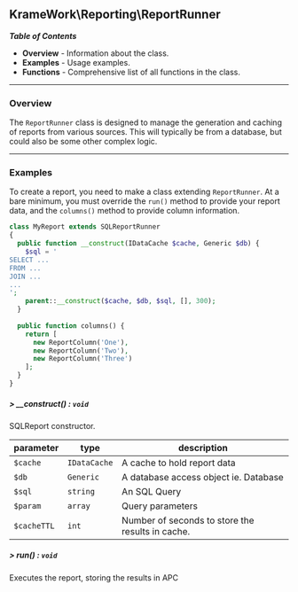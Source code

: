 ## KrameWork\Reporting\ReportRunner

***Table of Contents***
* **Overview** - Information about the class.
* **Examples** - Usage examples.
* **Functions** - Comprehensive list of all functions in the class.

___
### Overview
The `ReportRunner` class is designed to manage the generation and caching of reports from various sources. This will typically be from a database, but could also be some other complex logic.
___
### Examples
To create a report, you need to make a class extending `ReportRunner`. At a bare minimum, you must override the `run()` method to provide your report data, and the `columns()` method to provide column information.
```php
class MyReport extends SQLReportRunner
{
  public function __construct(IDataCache $cache, Generic $db) {
    $sql = '
SELECT ...
FROM ...
JOIN ...
...
';
    parent::__construct($cache, $db, $sql, [], 300);
  }
  
  public function columns() {
    return [
      new ReportColumn('One'),
      new ReportColumn('Two'),
      new ReportColumn('Three')
    ];
  }
}
```

##### > __construct() : `void`
SQLReport constructor.

parameter | type | description
--- | --- | ---
`$cache` | `IDataCache` | A cache to hold report data
`$db` | `Generic` | A database access object ie. Database
`$sql` | `string` | An SQL Query
`$param` | `array` | Query parameters
`$cacheTTL` | `int` | Number of seconds to store the results in cache.

##### > run() : `void`
Executes the report, storing the results in APC

